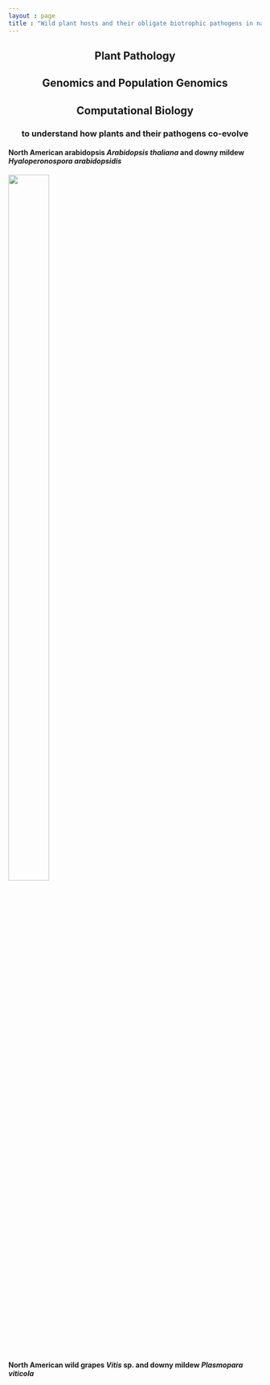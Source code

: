 ```yaml
---
layout : page
title : "Wild plant hosts and their obligate biotrophic pathogens in natural ecosystems"
---
```


<h2 style="text-align: center;">Plant Pathology</h2> 
<h2 style="text-align: center;">Genomics and Population Genomics</h2> 
<h2 style="text-align: center;">Computational Biology</h2>

<h3 style="text-align: center;">to understand how plants and their pathogens co-evolve </h2>

    

#### North American arabidopsis *Arabidopsis thaliana* and downy mildew *Hyaloperonospora arabidopsidis*
<img style="float: center;" align="top" src="/assets/images/Gautam_Hpa_infectedPlant.JPG" height="60%" width="40%"/>

####  North American wild grapes *Vitis* sp. and downy mildew *Plasmopara viticola* 


